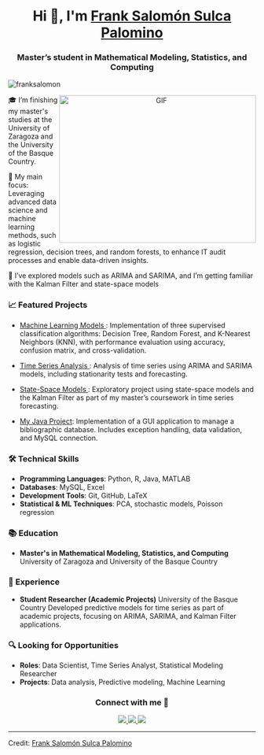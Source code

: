 <h1 align="center">Hi 👋, I'm <a href="https://github.com/franksalomon" target="blank">
Frank Salomón Sulca Palomino</a></h1>
<h3 align="center">Master’s student in Mathematical Modeling, Statistics, and Computing</h3>

<p align="left"> <img src="https://komarev.com/ghpvc/?username=franksalomon&label=Profile%20views&color=0e75b6&style=flat" alt="franksalomon" /> </p>

<a target="_blank" align="center">
  <img align="right" height="300" width="400" alt="GIF" src="https://media.giphy.com/media/SWoSkN6DxTszqIKEqv/giphy.gif">
</a>

🎓 I’m finishing my master's studies at the University of Zaragoza and the University of the Basque Country.

🤖 My main focus: Leveraging advanced data science and machine learning methods, such as logistic regression, decision trees, and random forests, to enhance IT audit processes and enable data-driven insights.

🎨 I’ve explored models such as ARIMA and SARIMA, and I’m getting familiar with the Kalman Filter and state-space models

### 📈 Featured Projects
<ul>
  <li>
    <a href="https://franksalomon.github.io/Machine-Learning-Models/" target="_blank">
      Machine Learning Models
    </a>: Implementation of three supervised classification algorithms: Decision Tree, Random Forest, and K-Nearest Neighbors (KNN), with performance evaluation using accuracy, confusion matrix, and cross-validation.
  </li>
</ul>

<ul>
  <li>
    <a href="https://github.com/franksalomon/time-series/blob/main/Series_Temporales_Bloque1.pdf" target="_blank">
      Time Series Analysis
    </a>: Analysis of time series using ARIMA and SARIMA models, including stationarity tests and forecasting.
  </li>
</ul>
<ul>
  <li>
      <a href="https://github.com/franksalomon/Structural-Time-Series-Models/blob/main/MEST_Bloque_2.pdf" target="_blank">
      State-Space Models
    </a>: Exploratory project using state-space models and the Kalman Filter as part of my master’s coursework in time series forecasting.
  </li>
</ul>

- [My Java Project](https://github.com/franksalomon/mi-proyecto-java): Implementation of a GUI application to manage a bibliographic database. Includes exception handling, data validation, and MySQL connection.

### 🛠️ Technical Skills

- **Programming Languages**: Python, R, Java, MATLAB  
- **Databases**: MySQL, Excel  
- **Development Tools**: Git, GitHub, LaTeX  
- **Statistical & ML Techniques**: PCA, stochastic models, Poisson regression























### 📚 Education

- **Master's in Mathematical Modeling, Statistics, and Computing**  
  University of Zaragoza and University of the Basque Country  

### 💼 Experience

- **Student Researcher (Academic Projects)**
  University of the Basque Country
  Developed predictive models for time series as part of academic projects, focusing on ARIMA, SARIMA, and Kalman Filter applications.


### 🔍 Looking for Opportunities

- **Roles**: Data Scientist, Time Series Analyst, Statistical Modeling Researcher
- **Projects**: Data analysis, Predictive modeling, Machine Learning 

<h3 align="center">Connect with me 🤝</h3>

<p align="center">
 <div align="center" class="icons-social">
        <a target="_blank" href="https://www.linkedin.com/in/frank-salom%C3%B3n-8251a51a8/">
            <img src="https://img.icons8.com/doodle/40/000000/linkedin--v2.png">
        </a>
        <a target="_blank" href="https://github.com/franksalomon">
            <img src="https://img.icons8.com/doodle/40/000000/github--v1.png">
        </a>
        <a target="_blank" href="mailto:salomo.ssp.96@gmail.com">
            <img src="https://img.icons8.com/doodle/40/000000/gmail-new.png">
        </a>
</div>
</p>

---

Credit: [Frank Salomón Sulca Palomino](https://github.com/franksalomon)
